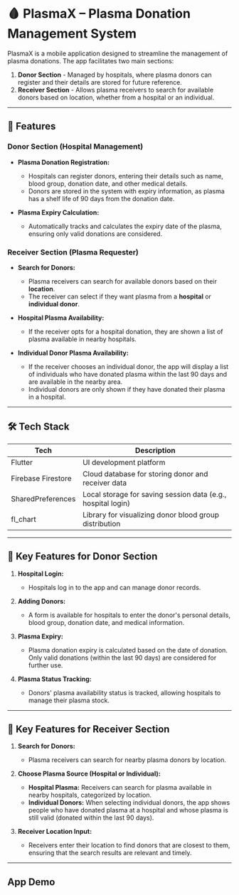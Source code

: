 # 🩸 PlasmaX – Plasma Donation Management System

PlasmaX is a mobile application designed to streamline the management of plasma donations. The app facilitates two main sections:

1. **Donor Section** - Managed by hospitals, where plasma donors can register and their details are stored for future reference.
2. **Receiver Section** - Allows plasma receivers to search for available donors based on location, whether from a hospital or an individual.

---

## 🚀 Features

### **Donor Section** (Hospital Management)

* **Plasma Donation Registration:**

  * Hospitals can register donors, entering their details such as name, blood group, donation date, and other medical details.
  * Donors are stored in the system with expiry information, as plasma has a shelf life of 90 days from the donation date.
* **Plasma Expiry Calculation:**

  * Automatically tracks and calculates the expiry date of the plasma, ensuring only valid donations are considered.

### **Receiver Section** (Plasma Requester)

* **Search for Donors:**

  * Plasma receivers can search for available donors based on their **location**.
  * The receiver can select if they want plasma from a **hospital** or **individual donor**.
* **Hospital Plasma Availability:**

  * If the receiver opts for a hospital donation, they are shown a list of plasma available in nearby hospitals.
* **Individual Donor Plasma Availability:**

  * If the receiver chooses an individual donor, the app will display a list of individuals who have donated plasma within the last 90 days and are available in the nearby area.
  * Individual donors are only shown if they have donated their plasma in a hospital.

---

## 🛠️ Tech Stack

| Tech               | Description                                                  |
| ------------------ | ------------------------------------------------------------ |
| Flutter            | UI development platform                                      |
| Firebase Firestore | Cloud database for storing donor and receiver data           |
| SharedPreferences  | Local storage for saving session data (e.g., hospital login) |
| fl\_chart          | Library for visualizing donor blood group distribution       |

---


## 🔑 Key Features for **Donor** Section

1. **Hospital Login:**

   * Hospitals log in to the app and can manage donor records.

2. **Adding Donors:**

   * A form is available for hospitals to enter the donor's personal details, blood group, donation date, and medical information.

3. **Plasma Expiry:**

   * Plasma donation expiry is calculated based on the date of donation. Only valid donations (within the last 90 days) are considered for further use.

4. **Plasma Status Tracking:**

   * Donors' plasma availability status is tracked, allowing hospitals to manage their plasma stock.

---

## 🔑 Key Features for **Receiver** Section

1. **Search for Donors:**

   * Plasma receivers can search for nearby plasma donors by location.

2. **Choose Plasma Source (Hospital or Individual):**

   * **Hospital Plasma:** Receivers can search for plasma available in nearby hospitals, categorized by location.
   * **Individual Donors:** When selecting individual donors, the app shows people who have donated plasma at a hospital and whose plasma is still valid (donated within the last 90 days).

3. **Receiver Location Input:**

   * Receivers enter their location to find donors that are closest to them, ensuring that the search results are relevant and timely.

---

## App Demo





